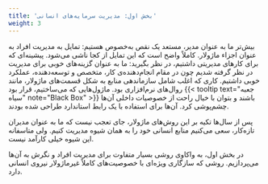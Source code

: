 ```yaml
---
title: 'بخش اول: مدیریت سرمایه‌های انسانی'
weight: 3
---
```


بیش‌تر ما به عنوان مدیر، مستعد یک نقص به‌خصوص هستیم: تمایل به مدیریت افراد به عنوان اجزاء ماژولار. کاملاً واضح است که این تمایل از کجا ناشی می‌شود. پیشینه‌ای که برای کارهای مدیریتی داشتیم، در نظر بگیرید: ما به عنوان گزینه‌های خوبی برای مدیریت در نظر گرفته شدیم چون در مقام انجام‌دهنده‌ی کار، متخصص و توسعه‌دهنده، عملکرد خوبی داشتیم. کاری که اغلب شامل سازماندهی منابع به شکل قسمت‌های ماژولار، مانند 
روال‌های نرم‌افزاری بود. ماژول‌‌هایی که می‌ساختیم، قرار بود 
{{< tooltip text="جعبه سیاه" note="Black Box" >}}
 باشند و بتوان با خیال راحت از خصوصیات داخلی آن‌ها چشم‌پوشی کرد. آن‌ها برای استفاده با یک رابط استاندارد طراحی شده بودند.

پس از سال‌ها تکیه بر این روش‌های ماژولار، جای تعجب نیست که ما به عنوان مدیران تازه‌کار، سعی می‌کنیم منابع انسانی خود را به همان شیوه مدیریت کنیم. ولی متاسفانه این شیوه خیلی کارآمد نیست.

در بخش اول، به واکاوی روشی بسیار متفاوت برای مدیریت افراد و نگرش به آن‌ها می‌پردازیم. روشی که سازگاری ویژه‌ای با خصوصیت‌های کاملاً غیر‌ماژولار نیروی انسانی دارد.